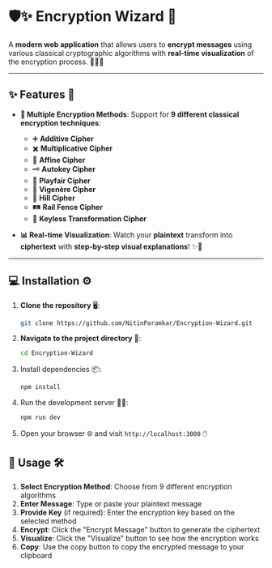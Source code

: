 # 🛡️✨ Encryption Wizard 🔐

A **modern web application** that allows users to **encrypt messages** using various classical cryptographic algorithms with **real-time visualization** of the encryption process. 🕵️‍♂️📜

---

## ✨ **Features** 🚀

- **🔢 Multiple Encryption Methods**: Support for **9 different classical encryption techniques**:
  - ➕ **Additive Cipher**
  - ✖️ **Multiplicative Cipher**
  - 🧮 **Affine Cipher**
  - 🗝️ **Autokey Cipher**
  - 🧩 **Playfair Cipher**
  - 🔐 **Vigenère Cipher**
  - 🟰 **Hill Cipher**
  - 🛤️ **Rail Fence Cipher**
  - 🔄 **Keyless Transformation Cipher**

- **📊 Real-time Visualization**: Watch your **plaintext** transform into **ciphertext** with **step-by-step visual explanations**! ✨👀

---

## 💻 **Installation** ⚙️

1. **Clone the repository** 🖥️:
   ```bash
   git clone https://github.com/NitinParamkar/Encryption-Wizard.git
   ```

2. **Navigate to the project directory** 📂:
   ```bash
   cd Encryption-Wizard
   ```

3. Install dependencies 📦:
   ```bash
   npm install
   ```

4. Run the development server 🏃‍♂️:
   ```bash
   npm run dev
   ```

5. Open your browser 🌐 and visit `http://localhost:3000` 🖱️ 

## 🎯 Usage 🛠️

1. **Select Encryption Method**: Choose from 9 different encryption algorithms
2. **Enter Message**: Type or paste your plaintext message
3. **Provide Key** (if required): Enter the encryption key based on the selected method
4. **Encrypt**: Click the "Encrypt Message" button to generate the ciphertext
5. **Visualize**: Click the "Visualize" button to see how the encryption works
6. **Copy**: Use the copy button to copy the encrypted message to your clipboard
